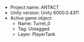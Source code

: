 <!-- UNITY CODE ASSIST INSTRUCTIONS START -->
- Project name: ANTACT
- Unity version: Unity 6000.0.43f1
- Active game object:
  - Name: Turret_0
  - Tag: Untagged
  - Layer: PlayerTank
<!-- UNITY CODE ASSIST INSTRUCTIONS END -->